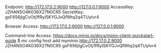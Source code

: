 Endpoint:  http://172.17.0.2:9000  http://127.0.0.1:9000
AccessKey: JZHANSO4K036X27N0CR5 
SecretKey: gsF656jIgCvOtj1fRyISKYGJvQfWtq2q4TUyIvr4 

Browser Access:
   http://172.17.0.2:9000  http://127.0.0.1:9000

Command-line Access: https://docs.minio.io/docs/minio-client-quickstart-guide
   $ mc config host add myminio http://172.17.0.2:9000 JZHANSO4K036X27N0CR5 gsF656jIgCvOtj1fRyISKYGJvQfWtq2q4TUyIvr4
